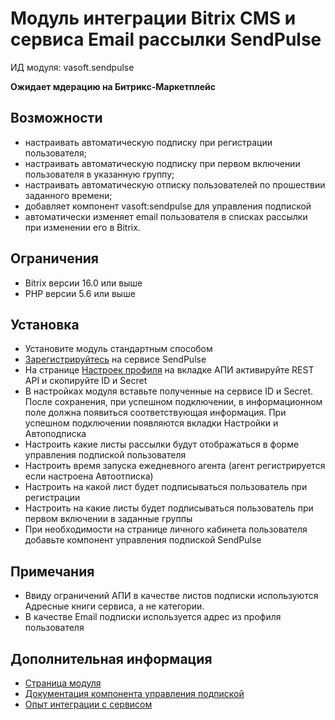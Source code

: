 # Модуль интеграции Bitrix CMS и сервиса Email рассылки SendPulse 

ИД модуля: vasoft.sendpulse

**Ожидает мдерацию на Битрикс-Маркетплейс**

## Возможности
- настраивать автоматическую подписку при регистрации пользователя;
- настраивать автоматическую подписку при первом включении пользователя в указанную группу;
- настраивать автоматическую отписку пользователей по прошествии заданного времени;
- добавляет компонент vasoft:sendpulse для управления подпиской
- автоматически изменяет email пользователя в списках рассылки при изменении его в Bitrix.

## Ограничения
- Bitrix версии 16.0 или выше
- PHP версии 5.6 или выше

## Установка
- Установите модуль стандартным способом
- [Зарегистрируйтесь](https://sendpulse.com/ru/register) на сервисе SendPulse
- На странице [Настроек профиля](https://login.sendpulse.com/settings/) на вкладке АПИ активируйте REST API и скопируйте ID и Secret
- В настройках модуля вставьте полученные на сервисе ID и Secret. После сохранения, при успешном подключении, в информационном поле должна появиться соответствующая информация. При успешном подключении появляются вкладки Настройки и Автоподписка
- Настроить какие листы рассылки будут отображаться в форме управления подпиской пользователя
- Настроить время запуска ежедневного агента (агент регистрируется если настроена Автоотписка)
- Настроить на какой лист будет подписываться пользователь при регистрации
- Настроить на какие листы будет подписываться пользователь при первом включении в заданные группы
- При необходимости на странице личного кабинета пользователя добавьте компонент управления подпиской SendPulse

## Примечания
- Ввиду ограничений АПИ в качестве листов подписки используются Адресные книги сервиса, а не категории.
- В качестве Email подписки используется адрес из профиля пользователя

## Дополнительная информация
- [Страница модуля](https://va-soft.ru/market/sendpulse/)
- [Документация компонента управления подпиской](https://va-soft.ru/docs/sendpulse/)
- [Опыт интеграции с сервисом](https://va-soft.ru/blog/bitrix-sendpulse-integration/)

